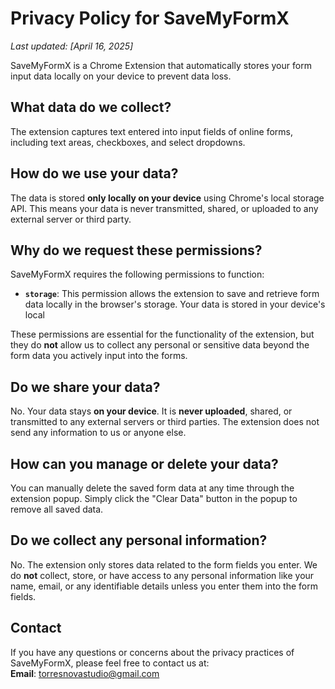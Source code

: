 # Privacy Policy for SaveMyFormX
_Last updated: [April 16, 2025]_

SaveMyFormX is a Chrome Extension that automatically stores your form input data locally on your device to prevent data loss.

## **What data do we collect?**
The extension captures text entered into input fields of online forms, including text areas, checkboxes, and select dropdowns.

## **How do we use your data?**
The data is stored **only locally on your device** using Chrome's local storage API. This means your data is never transmitted, shared, or uploaded to any external server or third party.

## **Why do we request these permissions?**
SaveMyFormX requires the following permissions to function:

- **`storage`**: This permission allows the extension to save and retrieve form data locally in the browser's storage. Your data is stored in your device's local 

These permissions are essential for the functionality of the extension, but they do **not** allow us to collect any personal or sensitive data beyond the form data you actively input into the forms.

## **Do we share your data?**
No. Your data stays **on your device**. It is **never uploaded**, shared, or transmitted to any external servers or third parties. The extension does not send any information to us or anyone else.

## **How can you manage or delete your data?**
You can manually delete the saved form data at any time through the extension popup. Simply click the "Clear Data" button in the popup to remove all saved data.

## **Do we collect any personal information?**
No. The extension only stores data related to the form fields you enter. We do **not** collect, store, or have access to any personal information like your name, email, or any identifiable details unless you enter them into the form fields.

## **Contact**
If you have any questions or concerns about the privacy practices of SaveMyFormX, please feel free to contact us at:  
**Email**: torresnovastudio@gmail.com
